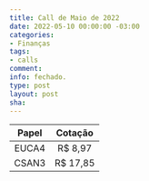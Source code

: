 ```yaml
---
title: Call de Maio de 2022
date: 2022-05-10 00:00:00 -03:00
categories:
- Finanças
tags:
- calls
comment: 
info: fechado.
type: post
layout: post
sha: 
---
```


| **Papel** | **Cotação** |
|:---------:|:-----------:|
| EUCA4 | R$ 8,97 |
| CSAN3 | R$ 17,85 |
